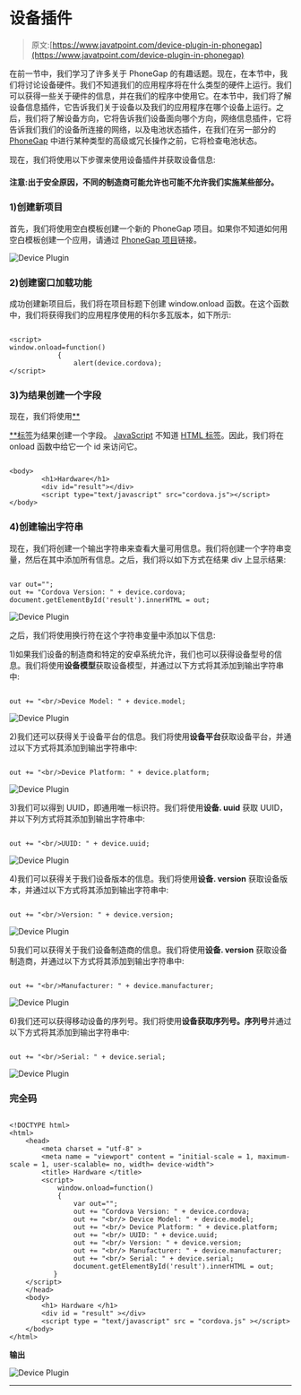 # 设备插件

> 原文:[https://www.javatpoint.com/device-plugin-in-phonegap](https://www.javatpoint.com/device-plugin-in-phonegap)

在前一节中，我们学习了许多关于 PhoneGap 的有趣话题。现在，在本节中，我们将讨论设备硬件。我们不知道我们的应用程序将在什么类型的硬件上运行。我们可以获得一些关于硬件的信息，并在我们的程序中使用它。在本节中，我们将了解设备信息插件，它告诉我们关于设备以及我们的应用程序在哪个设备上运行。之后，我们将了解设备方向，它将告诉我们设备面向哪个方向，网络信息插件，它将告诉我们我们的设备所连接的网络，以及电池状态插件，在我们在另一部分的 [PhoneGap](https://www.javatpoint.com/phonegap) 中进行某种类型的高级或冗长操作之前，它将检查电池状态。

现在，我们将使用以下步骤来使用设备插件并获取设备信息:

#### 注意:出于安全原因，不同的制造商可能允许也可能不允许我们实施某些部分。

### 1)创建新项目

首先，我们将使用空白模板创建一个新的 PhoneGap 项目。如果你不知道如何用空白模板创建一个应用，请通过 [PhoneGap 项目](https://www.javatpoint.com/creating-a-new-phonegap-project)链接。

![Device Plugin](../Images/14cca14d04c640fd62e0edba7c9a0dfc.png)

### 2)创建窗口加载功能

成功创建新项目后，我们将在项目标题下创建 window.onload 函数。在这个函数中，我们将获得我们的应用程序使用的科尔多瓦版本，如下所示:

```

<script>
window.onload=function()
            {
                alert(device.cordova);
</script>

```

### 3)为结果创建一个字段

现在，我们将使用[**<div></div>**标签](https://www.javatpoint.com/html-div-tag)为结果创建一个字段。 [JavaScript](https://www.javatpoint.com/javascript-tutorial) 不知道 [HTML 标签](https://www.javatpoint.com/html-tags)。因此，我们将在 onload 函数中给它一个 id 来访问它。

```

<body>
        <h1>Hardware</h1>
        <div id="result"></div>
        <script type="text/javascript" src="cordova.js"></script>
</body>

```

### 4)创建输出字符串

现在，我们将创建一个输出字符串来查看大量可用信息。我们将创建一个字符串变量，然后在其中添加所有信息。之后，我们将以如下方式在结果 div 上显示结果:

```

var out="";
out += "Cordova Version: " + device.cordova;
document.getElementById('result').innerHTML = out;

```

![Device Plugin](../Images/bc7a4a5a187f52c488323edd55fbf518.png)

之后，我们将使用换行符在这个字符串变量中添加以下信息:

1)如果我们设备的制造商和特定的安卓系统允许，我们也可以获得设备型号的信息。我们将使用**设备模型**获取设备模型，并通过以下方式将其添加到输出字符串中:

```

out += "<br/>Device Model: " + device.model;

```

![Device Plugin](../Images/a633a83c3245a71be09a9d87fe6bc42e.png)

2)我们还可以获得关于设备平台的信息。我们将使用**设备平台**获取设备平台，并通过以下方式将其添加到输出字符串中:

```

out += "<br/>Device Platform: " + device.platform;

```

![Device Plugin](../Images/b94bfb64143dae92e95f8fea126f0e34.png)

3)我们可以得到 UUID，即通用唯一标识符。我们将使用**设备. uuid** 获取 UUID，并以下列方式将其添加到输出字符串中:

```

out += "<br/>UUID: " + device.uuid;

```

![Device Plugin](../Images/4c778bacf7598bcf49d96728f22da25d.png)

4)我们可以获得关于我们设备版本的信息。我们将使用**设备. version** 获取设备版本，并通过以下方式将其添加到输出字符串中:

```

out += "<br/>Version: " + device.version;

```

![Device Plugin](../Images/8726c30b3548c80dedc71303c8b42f32.png)

5)我们可以获得关于我们设备制造商的信息。我们将使用**设备. version** 获取设备制造商，并通过以下方式将其添加到输出字符串中:

```

out += "<br/>Manufacturer: " + device.manufacturer;

```

![Device Plugin](../Images/6d699ae2b2b9a3689adc310b0cac4189.png)

6)我们还可以获得移动设备的序列号。我们将使用**设备获取序列号。序列号**并通过以下方式将其添加到输出字符串中:

```

out += "<br/>Serial: " + device.serial;

```

![Device Plugin](../Images/b91288d3580acca0e51b519f0906da41.png)

### 完全码

```

<!DOCTYPE html>
<html>
    <head>
        <meta charset = "utf-8" >
        <meta name = "viewport" content = "initial-scale = 1, maximum-scale = 1, user-scalable= no, width= device-width">
        <title> Hardware </title>
        <script>
            window.onload=function()
            {
                var out="";
                out += "Cordova Version: " + device.cordova;
                out += "<br/> Device Model: " + device.model;
                out += "<br/> Device Platform: " + device.platform;
                out += "<br/> UUID: " + device.uuid;
                out += "<br/> Version: " + device.version;
                out += "<br/> Manufacturer: " + device.manufacturer;
                out += "<br/> Serial: " + device.serial;
                document.getElementById('result').innerHTML = out;   
           }
	</script>
    </head>
    <body>
        <h1> Hardware </h1>
        <div id = "result" ></div>
        <script type = "text/javascript" src = "cordova.js" ></script>
    </body>
</html>

```

**输出**

![Device Plugin](../Images/f9f6dadb9be07cb3e706fcfc3e920fca.png)

* * *